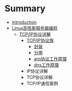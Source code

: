 # Summary

* [Introduction](README.md)
* [Linux高性能服务器编程](chapter1.md)
  * [TCP/IP协议详解](chapter1/tcpipxie-yi-xiang-jie.md)
    * [TCP/IP协议族](chapter1/tcpipxie-yi-xiang-jie/tcpipxie-yi-zu.md)
      * [封装](chapter1/tcpipxie-yi-xiang-jie/tcpipxie-yi-zu/feng-88c52c-fen-yong-yu-wang-luo-ce-shi.md)
      * [分用](chapter1/tcpipxie-yi-xiang-jie/tcpipxie-yi-zu/fen-yong.md)
      * [arp协议工作原理](chapter1/tcpipxie-yi-xiang-jie/tcpipxie-yi-zu/arpxie-yi-gong-zuo-yuan-li.md)
      * [dns工作原理](chapter1/tcpipxie-yi-xiang-jie/tcpipxie-yi-zu/dnsgong-zuo-yuan-li.md)
    * IP协议详解
    * TCP协议详解
    * TCP/IP通信案例

